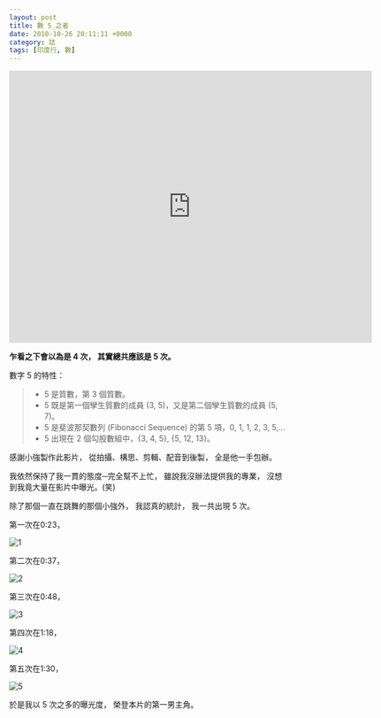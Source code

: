 ```yaml
---
layout: post
title: 數 5_之者
date: 2010-10-26 20:11:11 +0000
category: 誌
tags: [印度行, 數]
---
```


<iframe width="656" height="492" src="https://www.youtube.com/embed/NfPNzMwzWjY" frameborder="0" allow="accelerometer; autoplay; encrypted-media; gyroscope; picture-in-picture" allowfullscreen></iframe>

<!--[![India](https://youtu.be/NfPNzMwzWjY)](https://youtu.be/NfPNzMwzWjY)-->
<!--https://youtu.be/NfPNzMwzWjY-->

**乍看之下會以為是 4 次，
其實總共應該是 5 次。**

數字 5 的特性：
>- 5 是質數，第 3 個質數。
>- 5 既是第一個孿生質數的成員 (3, 5)，又是第二個孿生質數的成員 (5, 7)。
>- 5 是斐波那契數列 (Fibonacci Sequence) 的第 5 項，0, 1, 1, 2, 3, 5,...
>- 5 出現在 2 個勾股數組中，{3, 4, 5}, {5, 12, 13}。


<!--more-->
感謝小強製作此影片，
從拍攝、構思、剪輯、配音到後製，
全是他一手包辦。

我依然保持了我一貫的態度─完全幫不上忙，
雖說我沒辦法提供我的專業，
沒想到我竟大量在影片中曝光。(笑)

除了那個一直在跳舞的那個小強外，
我認真的統計，
我一共出現 5 次。

第一次在0:23，

![1](/blog/assets/images/2010/n51.jpg)

第二次在0:37，

![2](/blog/assets/images/2010/n52.jpg)

第三次在0:48，

![3](/blog/assets/images/2010/n53.jpg)

第四次在1:18，

![4](/blog/assets/images/2010/n54.jpg)

第五次在1:30，

![5](/blog/assets/images/2010/n55.jpg)

於是我以 5 次之多的曝光度，
榮登本片的第一男主角。



